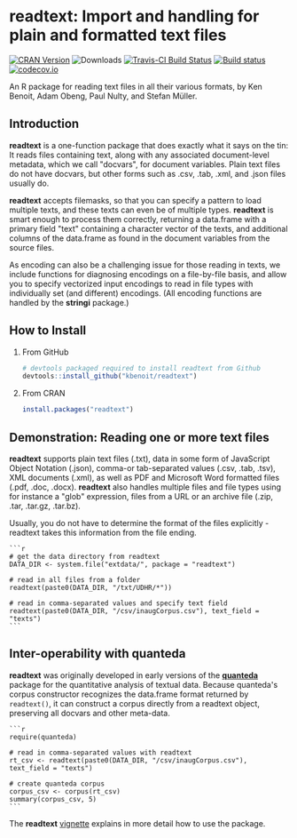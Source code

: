 <!-- README.md is generated from README.Rmd. Please edit that file -->
readtext: Import and handling for plain and formatted text files
================================================================

[![CRAN Version](http://www.r-pkg.org/badges/version/readtext)](https://CRAN.R-project.org/package=readtext) ![Downloads](http://cranlogs.r-pkg.org/badges/readtext) [![Travis-CI Build Status](https://travis-ci.org/kbenoit/readtext.svg?branch=master)](https://travis-ci.org/kbenoit/readtext) [![Build status](https://ci.appveyor.com/api/projects/status/x6dtvh2m7mj3b026/branch/master?svg=true)](https://ci.appveyor.com/project/kbenoit/readtext) [![codecov.io](https://codecov.io/github/kbenoit/readtext/coverage.svg?branch=master)](https://codecov.io/gh/kbenoit/readtext/branch/master)

An R package for reading text files in all their various formats, by Ken Benoit, Adam Obeng, Paul Nulty, and Stefan Müller.

Introduction
------------

**readtext** is a one-function package that does exactly what it says on the tin: It reads files containing text, along with any associated document-level metadata, which we call "docvars", for document variables. Plain text files do not have docvars, but other forms such as .csv, .tab, .xml, and .json files usually do.

**readtext** accepts filemasks, so that you can specify a pattern to load multiple texts, and these texts can even be of multiple types. **readtext** is smart enough to process them correctly, returning a data.frame with a primary field "text" containing a character vector of the texts, and additional columns of the data.frame as found in the document variables from the source files.

As encoding can also be a challenging issue for those reading in texts, we include functions for diagnosing encodings on a file-by-file basis, and allow you to specify vectorized input encodings to read in file types with individually set (and different) encodings. (All encoding functions are handled by the **stringi** package.)

How to Install
--------------

1.  From GitHub

    ``` r
    # devtools packaged required to install readtext from Github 
    devtools::install_github("kbenoit/readtext") 
    ```

2.  From CRAN

    ``` r
    install.packages("readtext")
    ```

Demonstration: Reading one or more text files
---------------------------------------------

**readtext** supports plain text files (.txt), data in some form of JavaScript Object Notation (.json), comma-or tab-separated values (.csv, .tab, .tsv), XML documents (.xml), as well as PDF and Microsoft Word formatted files (.pdf, .doc, .docx). **readtext** also handles multiple files and file types using for instance a "glob" expression, files from a URL or an archive file (.zip, .tar, .tar.gz, .tar.bz).

Usually, you do not have to determine the format of the files explicitly - readtext takes this information from the file ending.

    ```r
    # get the data directory from readtext
    DATA_DIR <- system.file("extdata/", package = "readtext")

    # read in all files from a folder
    readtext(paste0(DATA_DIR, "/txt/UDHR/*"))

    # read in comma-separated values and specify text field
    readtext(paste0(DATA_DIR, "/csv/inaugCorpus.csv"), text_field = "texts")
    ```

Inter-operability with **quanteda**
-----------------------------------

**readtext** was originally developed in early versions of the [**quanteda**](http:/github.com/kbenoit/quanteda) package for the quantitative analysis of textual data. Because quanteda's corpus constructor recognizes the data.frame format returned by `readtext()`, it can construct a corpus directly from a readtext object, preserving all docvars and other meta-data.

    ```r
    require(quanteda)

    # read in comma-separated values with readtext
    rt_csv <- readtext(paste0(DATA_DIR, "/csv/inaugCorpus.csv"), text_field = "texts")

    # create quanteda corpus
    corpus_csv <- corpus(rt_csv)
    summary(corpus_csv, 5)
    ```

The **readtext** [vignette](https://github.com/kbenoit/readtext/blob/master/inst/doc/readtext_vignette.Rmd) explains in more detail how to use the package.
